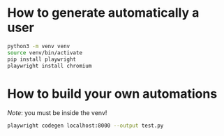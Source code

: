 # How to generate automatically a user

```bash
python3 -m venv venv
source venv/bin/activate
pip install playwright
playwright install chromium
```

# How to build your own automations

*Note*: you must be inside the venv!

```bash
playwright codegen localhost:8000 --output test.py
```

